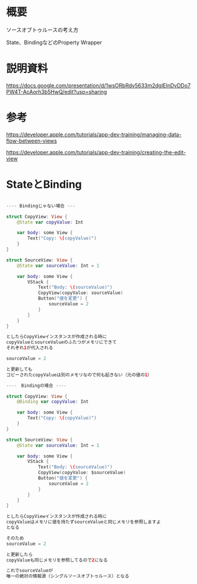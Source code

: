 # 概要

ソースオブトゥルースの考え方

State、BindingなどのProperty Wrapper

# 説明資料

https://docs.google.com/presentation/d/1wsORbRdv5633m2dglElnDvDDo7PW4T-AcAorh3b5HwQ/edit?usp=sharing

# 参考

https://developer.apple.com/tutorials/app-dev-training/managing-data-flow-between-views

https://developer.apple.com/tutorials/app-dev-training/creating-the-edit-view

# StateとBinding
```swift

---- Bindingじゃない場合 ---

struct CopyView: View {
    @State var copyValue: Int

    var body: some View {
        Text("Copy: \(copyValue)")
    }
}

struct SourceView: View {
    @State var sourceValue: Int = 1

    var body: some View {
        VStack {
            Text("Body: \(sourceValue)")
            CopyView(copyValue: sourceValue)
            Button("値を変更") {
                sourceValue = 2
            }
        }
    }
}

としたらCopyViewインスタンスが作成される時に
copyValueとsourceValueのふたつがメモリにできて
それぞれ1が代入される

sourceValue = 2

と更新しても
コピーされたcopyValueは別のメモリなので何も起きない（元の値の1）

----　Bindingの場合 ----

struct CopyView: View {
    @Binding var copyValue: Int

    var body: some View {
        Text("Copy: \(copyValue)")
    }
}

struct SourceView: View {
    @State var sourceValue: Int = 1

    var body: some View {
        VStack {
            Text("Body: \(sourceValue)")
            CopyView(copyValue: $sourceValue)
            Button("値を変更") {
                sourceValue = 2
            }
        }
    }
}

としたらCopyViewインスタンスが作成される時に
copyValueはメモリに値を持たずsourceValueと同じメモリを参照しますよ
となる

そのため
sourceValue = 2

と更新したら
copyValueも同じメモリを参照してるので2になる

これでsourceValueが
唯一の絶対の情報源（シングルソースオブトゥルース）となる
```

